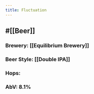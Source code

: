 ```yaml
---
title: Fluctuation
---
```


## #[[Beer]]
### Brewery: [[Equilibrium Brewery]]

### Beer Style: [[Double IPA]]

### Hops:

### AbV: 8.1%
